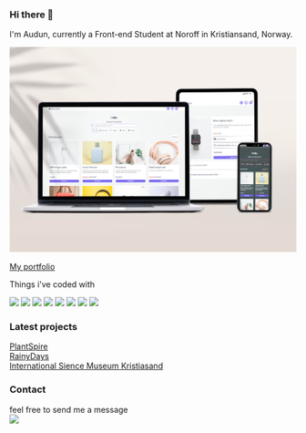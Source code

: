 ### Hi there 👋

I'm Audun, currently a Front-end Student at Noroff in Kristiansand, Norway.

![featured img](https://github.com/AudunTA/AudunTA/blob/main/reactoTech.png "Feautred image")

[My portfolio](https://audunta.github.io/Portfolio/ "Google's Homepage")


Things i've coded with <br />

![](https://img.shields.io/badge/react-%2320232a.svg?style=for-the-badge&logo=react&logoColor=%2361DAFB)
![](https://img.shields.io/badge/JavaScript-F7DF1E?style=for-the-badge&logo=javascript&logoColor=black)
![](https://img.shields.io/badge/HTML5-E34F26?style=for-the-badge&logo=html5&logoColor=white)
![](https://img.shields.io/badge/PHP-777BB4?style=for-the-badge&logo=php&logoColor=white)
![](https://img.shields.io/badge/Java-ED8B00?style=for-the-badge&logo=java&logoColor=white)
![](https://img.shields.io/badge/Python-3776AB?style=for-the-badge&logo=python&logoColor=white)
![](https://img.shields.io/badge/CSS-239120?&style=for-the-badge&logo=css3&logoColor=white)
![](https://img.shields.io/badge/MySQL-00000F?style=for-the-badge&logo=mysql&logoColor=white)

### Latest projects
[PlantSpire](https://github.com/AudunTA/ReactoTech "ReactoTech") <br />
[RainyDays](https://github.com/AudunTA/SemesterAssignment_Auctionhouse "AuctionHouse") <br />
[International Sience Museum Kristiasand](https://github.com/AudunTA/PlantSpire "PlantSpire")

### Contact

feel free to send me a message <br />
[![](https://img.shields.io/badge/LinkedIn-0077B5?style=for-the-badge&logo=linkedin&logoColor=white)](https://www.linkedin.com/in/audun-thompson-anderssen-79b3b3222/)

